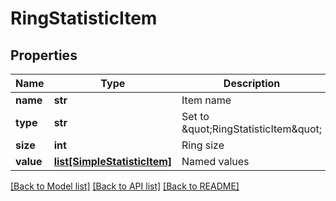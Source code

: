 # RingStatisticItem

## Properties
Name | Type | Description | Notes
------------ | ------------- | ------------- | -------------
**name** | **str** | Item name | [optional] 
**type** | **str** | Set to \&quot;RingStatisticItem\&quot; | [optional] 
**size** | **int** | Ring size | [optional] 
**value** | [**list[SimpleStatisticItem]**](SimpleStatisticItem.md) | Named values | [optional] 

[[Back to Model list]](../README.md#documentation-for-models) [[Back to API list]](../README.md#documentation-for-api-endpoints) [[Back to README]](../README.md)

